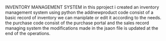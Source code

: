 INVENTORY MANAGEMENT SYSTEM 
in this pproject i created an inventory management system using python
the addnewproduct code consist of a basic record of inventory we can maniplate or edit it according to the needs.
the purchase code consist of the purchase portal and the sales record managing system
the modifications made in the jsaon file is updated at the end of the operations.
